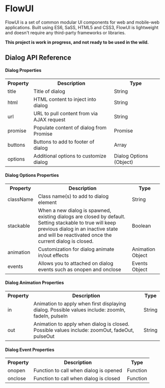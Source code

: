 <h1>FlowUI</h1>

<p>FlowUI is a set of common modular UI components for web and mobile-web applications. Built using ES6, SaSS, HTML5 and CSS3, FlowUI is lightweight and doesn't require any third-party frameworks or libraries.</p>

<p><strong>This project is work in progress, and not ready to be used in the wild.</strong></p>

<h2>Dialog API Reference</h2>

<h4>Dialog Properties</h4>

<table>
<tr>
  <th>Property</th>
  <th>Description</th>
  <th>Type</th>
</tr>
<tr>
  <td>title</td>
  <td>Title of dialog</td>
  <td>String</td>
</tr>
<tr>
  <td>html</td>
  <td>HTML content to inject into dialog</td>
  <td>String</td>
</tr>
<tr>
  <td>url</td>
  <td>URL to pull content from via AJAX request</td>
  <td>String</td>
</tr>
<tr>
  <td>promise</td>
  <td>Populate content of dialog from Promise</td>
  <td>Promise</td>
</tr>
<tr>
  <td>buttons</td>
  <td>Buttons to add to footer of dialog</td>
  <td>Array</td>
</tr>
<tr>
  <td>options</td>
  <td>Additional options to customize dialog</td>
  <td>Dialog Options (Object)</td>
</tr>
</table>

<h4>Dialog Options Properties</h4>

<table>
<tr>
  <th>Property</th>
  <th>Description</th>
  <th>Type</th>
</tr>
<tr>
  <td>className</td>
  <td>Class name(s) to add to dialog element</td>
  <td>String</td>
</tr>
<tr>
  <td>stackable</td>
  <td>When a new dialog is spawned, existing dialogs are closed by default. Setting stackable to true will keep previous dialog in an inactive state and will be reactivated once the current dialog is closed.</td>
  <td>Boolean</td>
</tr>
<tr>
  <td>animation</td>
  <td>Customization for dialog animate in/out effects</td>
  <td>Animation Object</td>
</tr>
<tr>
  <td>events</td>
  <td>Allows you to attached on dialog events such as onopen and onclose</td>
  <td>Events Object</td>
</tr>
</table>

<h4>Dialog Animation Properties</h4>

<table>
<tr>
  <th>Property</th>
  <th>Description</th>
  <th>Type</th>
</tr>
<tr>
  <td>in</td>
  <td>Animation to apply when first displaying dialog. Possible values include: zoomIn, fadeIn, pulseIn</td>
  <td>String</td>
</tr>
<tr>
  <td>out</td>
  <td>Animation to apply when dialog is closed. Possible values include: zoomOut, fadeOut, pulseOut</td>
  <td>String</td>
</tr>
</table>

<h4>Dialog Event Properties</h4>

<table>
<tr>
  <th>Property</th>
  <th>Description</th>
  <th>Type</th>
</tr>
<tr>
  <td>onopen</td>
  <td>Function to call when dialog is opened</td>
  <td>Function</td>
</tr>
<tr>
  <td>onclose</td>
  <td>Function to call when dialog is closed</td>
  <td>Function</td>
</tr>
</table>

